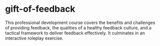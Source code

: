 # gift-of-feedback
This professional development course covers the benefits and challenges of providing feedback, the qualities of a healthy feedback culture, and a tactical framework to deliver feedback effectively. It culminates in an interactive roleplay exercise.
